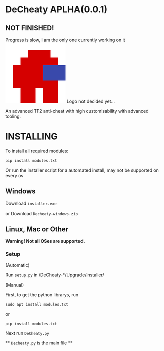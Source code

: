 # DeCheaty APLHA(0.0.1)
## NOT FINISHED!
Progress is slow, I am the only one currently working on it
![DeCheaty Logo](/src/images/sus.png)
Logo not decided yet...

An advanced TF2 anti-cheat with high customisability with advanced tooling.

# INSTALLING
To install all required modules:

```txt
pip install modules.txt
```
Or run the installer script for a automated install, may not be supported on every os

## Windows
Download ``installer.exe``

or Download ``Decheaty-windows.zip``

## Linux, Mac or Other
__Warning! Not all OSes are supported.__

### Setup

(Automatic)

Run ``setup.py`` in /DeCheaty-*/Upgrade/installer/

(Manual)

First, to get the python librarys, run

```txt
sudo apt install modules.txt
```

or

```txt
pip install modules.txt
```

Next run ``DeCheaty.py``

** ``Decheaty.py`` is the main file **
